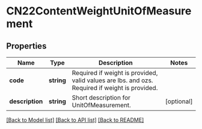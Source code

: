 # CN22ContentWeightUnitOfMeasurement

## Properties
Name | Type | Description | Notes
------------ | ------------- | ------------- | -------------
**code** | **string** | Required if weight is provided, valid values are lbs. and ozs.  Required if weight is provided. | 
**description** | **string** | Short description for UnitOfMeasurement. | [optional] 

[[Back to Model list]](../../README.md#documentation-for-models) [[Back to API list]](../../README.md#documentation-for-api-endpoints) [[Back to README]](../../README.md)

